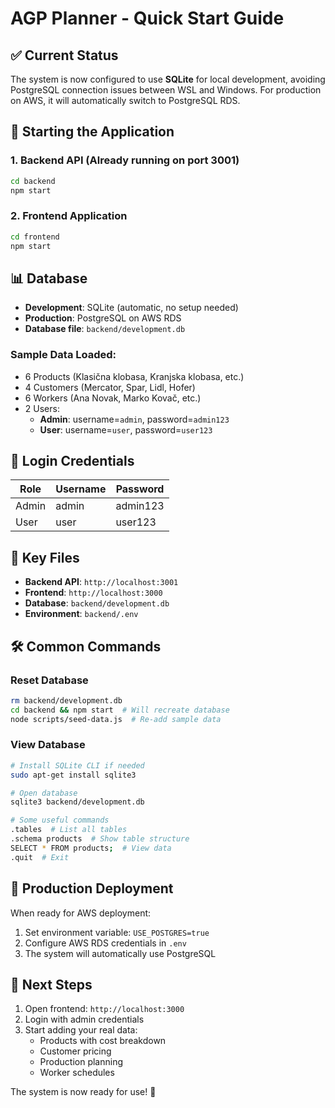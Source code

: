 # AGP Planner - Quick Start Guide

## ✅ Current Status

The system is now configured to use **SQLite** for local development, avoiding PostgreSQL connection issues between WSL and Windows. For production on AWS, it will automatically switch to PostgreSQL RDS.

## 🚀 Starting the Application

### 1. Backend API (Already running on port 3001)
```bash
cd backend
npm start
```

### 2. Frontend Application
```bash
cd frontend
npm start
```

## 📊 Database

- **Development**: SQLite (automatic, no setup needed)
- **Production**: PostgreSQL on AWS RDS
- **Database file**: `backend/development.db`

### Sample Data Loaded:
- 6 Products (Klasična klobasa, Kranjska klobasa, etc.)
- 4 Customers (Mercator, Spar, Lidl, Hofer)
- 6 Workers (Ana Novak, Marko Kovač, etc.)
- 2 Users:
  - **Admin**: username=`admin`, password=`admin123`
  - **User**: username=`user`, password=`user123`

## 🔑 Login Credentials

| Role | Username | Password |
|------|----------|----------|
| Admin | admin | admin123 |
| User | user | user123 |

## 📁 Key Files

- **Backend API**: `http://localhost:3001`
- **Frontend**: `http://localhost:3000`
- **Database**: `backend/development.db`
- **Environment**: `backend/.env`

## 🛠️ Common Commands

### Reset Database
```bash
rm backend/development.db
cd backend && npm start  # Will recreate database
node scripts/seed-data.js  # Re-add sample data
```

### View Database
```bash
# Install SQLite CLI if needed
sudo apt-get install sqlite3

# Open database
sqlite3 backend/development.db

# Some useful commands
.tables  # List all tables
.schema products  # Show table structure
SELECT * FROM products;  # View data
.quit  # Exit
```

## 🚧 Production Deployment

When ready for AWS deployment:

1. Set environment variable: `USE_POSTGRES=true`
2. Configure AWS RDS credentials in `.env`
3. The system will automatically use PostgreSQL

## 📝 Next Steps

1. Open frontend: `http://localhost:3000`
2. Login with admin credentials
3. Start adding your real data:
   - Products with cost breakdown
   - Customer pricing
   - Production planning
   - Worker schedules

The system is now ready for use! 🎉
